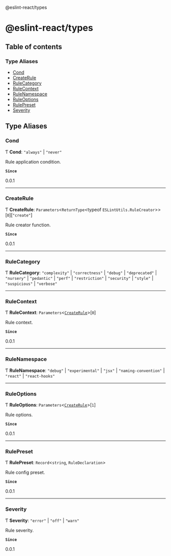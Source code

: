 @eslint-react/types

# @eslint-react/types

## Table of contents

### Type Aliases

- [Cond](README.md#cond)
- [CreateRule](README.md#createrule)
- [RuleCategory](README.md#rulecategory)
- [RuleContext](README.md#rulecontext)
- [RuleNamespace](README.md#rulenamespace)
- [RuleOptions](README.md#ruleoptions)
- [RulePreset](README.md#rulepreset)
- [Severity](README.md#severity)

## Type Aliases

### Cond

Ƭ **Cond**: ``"always"`` \| ``"never"``

Rule application condition.

**`Since`**

0.0.1

___

### CreateRule

Ƭ **CreateRule**: `Parameters`\<`ReturnType`\<typeof `ESLintUtils.RuleCreator`\>\>[``0``][``"create"``]

Rule creator function.

**`Since`**

0.0.1

___

### RuleCategory

Ƭ **RuleCategory**: ``"complexity"`` \| ``"correctness"`` \| ``"debug"`` \| ``"deprecated"`` \| ``"nursery"`` \| ``"pedantic"`` \| ``"perf"`` \| ``"restriction"`` \| ``"security"`` \| ``"style"`` \| ``"suspicious"`` \| ``"verbose"``

___

### RuleContext

Ƭ **RuleContext**: `Parameters`\<[`CreateRule`](README.md#createrule)\>[``0``]

Rule context.

**`Since`**

0.0.1

___

### RuleNamespace

Ƭ **RuleNamespace**: ``"debug"`` \| ``"experimental"`` \| ``"jsx"`` \| ``"naming-convention"`` \| ``"react"`` \| ``"react-hooks"``

___

### RuleOptions

Ƭ **RuleOptions**: `Parameters`\<[`CreateRule`](README.md#createrule)\>[``1``]

Rule options.

**`Since`**

0.0.1

___

### RulePreset

Ƭ **RulePreset**: `Record`\<`string`, `RuleDeclaration`\>

Rule config preset.

**`Since`**

0.0.1

___

### Severity

Ƭ **Severity**: ``"error"`` \| ``"off"`` \| ``"warn"``

Rule severity.

**`Since`**

0.0.1
